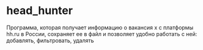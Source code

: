 # head_hunter


Программа, которая получает информацию о вакансия
х с платформы hh.ru в России, сохраняет ее в файл и позволяет
удобно работать с ней: добавлять, фильтровать, удалять

